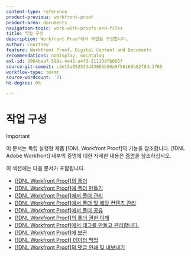 ```yaml
---
content-type: reference
product-previous: workfront-proof
product-area: documents
navigation-topic: work-with-proofs-and-files
title: 작업 구성
description: Workfront Proof에서 작업을 구성합니다.
author: Courtney
feature: Workfront Proof, Digital Content and Documents
recommendations: noDisplay, noCatalog
exl-id: 2064baa7-598c-4e42-a4f3-211198fb065f
source-git-commit: c3e15a052533d43065b50a9f56169b82f8dc3765
workflow-type: tm+mt
source-wordcount: '71'
ht-degree: 0%

---
```


# 작업 구성

>[!IMPORTANT]
>
>이 문서는 독립 실행형 제품 [!DNL Workfront Proof]의 기능을 참조합니다. [!DNL Adobe Workfront] 내부의 증명에 대한 자세한 내용은 [증명](../../../review-and-approve-work/proofing/proofing.md)을 참조하십시오.

이 섹션에는 다음 문서가 포함됩니다.

* [&#x200B; [!DNL Workfront Proof]의 폴더](../../../workfront-proof/wp-work-proofsfiles/organize-your-work/folders.md)
* [&#x200B; [!DNL Workfront Proof]에 폴더 만들기](../../../workfront-proof/wp-work-proofsfiles/organize-your-work/create-folders.md)
* [&#x200B; [!DNL Workfront Proof]에서 폴더 관리](../../../workfront-proof/wp-work-proofsfiles/organize-your-work/manage-folders.md)
* [&#x200B; [!DNL Workfront Proof]에서 폴더 및 해당 컨텐츠 관리](../../../workfront-proof/wp-work-proofsfiles/organize-your-work/manage-folders-and-contents.md)
* [&#x200B; [!DNL Workfront Proof]에서 폴더 공유](../../../workfront-proof/wp-work-proofsfiles/organize-your-work/share-folders.md)
* [&#x200B; [!DNL Workfront Proof]의 폴더 권한 이해](../../../workfront-proof/wp-work-proofsfiles/organize-your-work/folder-permissions.md)
* [&#x200B; [!DNL Workfront Proof]에서 태그를 만들고 관리합니다.](../../../workfront-proof/wp-work-proofsfiles/organize-your-work/create-and-manage-tags.md)
* [&#x200B; [!DNL Workfront Proof]에 보관](../../../workfront-proof/wp-work-proofsfiles/organize-your-work/archive.md)
* [&#x200B; [!DNL Workfront Proof] 데이터 백업](../../../workfront-proof/wp-work-proofsfiles/organize-your-work/back-up-data.md)
* [&#x200B; [!DNL Workfront Proof]의 댓글 인쇄 및 내보내기](../../../workfront-proof/wp-work-proofsfiles/organize-your-work/print-and-export-comments.md)
